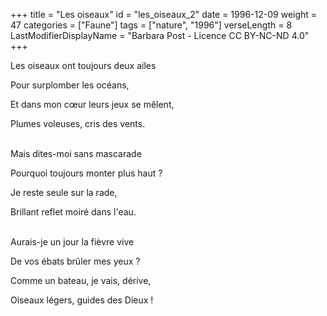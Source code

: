 +++
title = "Les oiseaux"
id = "les_oiseaux_2"
date = 1996-12-09
weight = 47
categories = ["Faune"]
tags = ["nature", "1996"]
verseLength = 8
LastModifierDisplayName = "Barbara Post - Licence CC BY-NC-ND 4.0"
+++

Les oiseaux ont toujours deux ailes

Pour surplomber les océans,

Et dans mon cœur leurs jeux se mêlent,

Plumes voleuses, cris des vents.

 \
Mais dites-moi sans mascarade

Pourquoi toujours monter plus haut ?

Je reste seule sur la rade,

Brillant reflet moiré dans l'eau.

 \
Aurais-je un jour la fièvre vive

De vos ébats brûler mes yeux ?

Comme un bateau, je vais, dérive,

Oiseaux légers, guides des Dieux !
